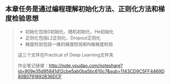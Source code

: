## 本章任务是通过编程理解初始化方法、正则化方法和梯度检验思想
> * 初始化包括0初始化、随机初始化、He初始化
> * 正则化包括L2正则化、Dropout正则化
> * 梯度检验包括一维的梯度检验和N维梯度检验
>
> 这三个文件在Practical of Deep Learning文件夹
>
>作业笔记链接：http://note.youdao.com/noteshare?id=909e35d95841d12cbe5ab0ba5bc610c7&sub=1143CD9C5FF4469D80B0791892B36DCF
